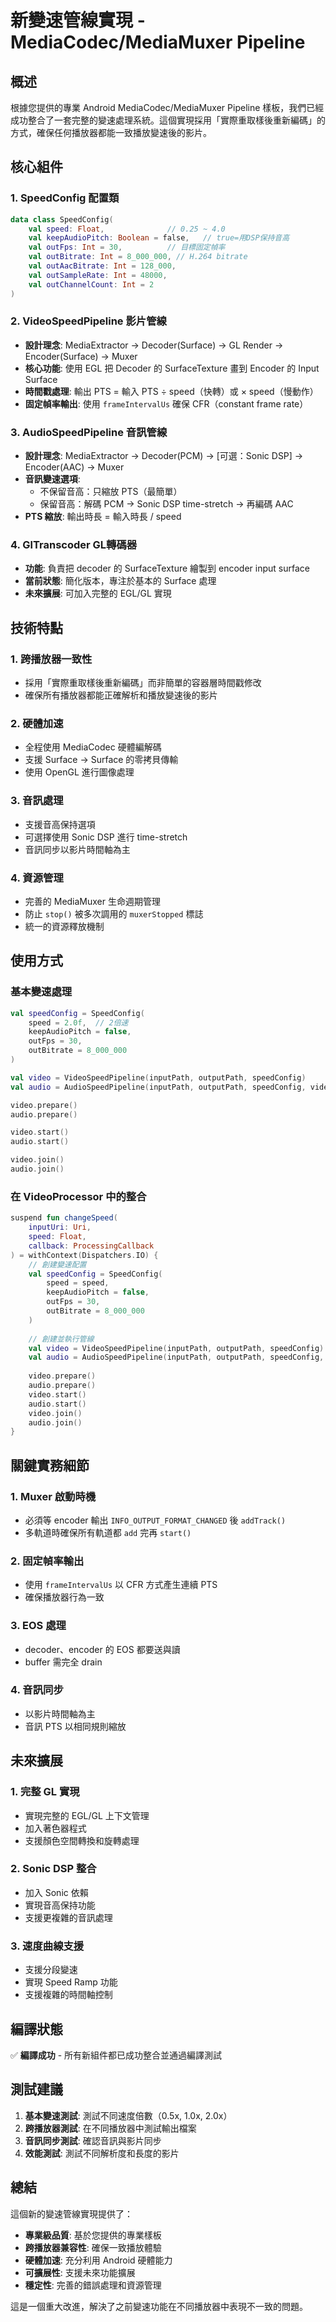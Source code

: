 # 新變速管線實現 - MediaCodec/MediaMuxer Pipeline

## 概述

根據您提供的專業 Android MediaCodec/MediaMuxer Pipeline 樣板，我們已經成功整合了一套完整的變速處理系統。這個實現採用「實際重取樣後重新編碼」的方式，確保任何播放器都能一致播放變速後的影片。

## 核心組件

### 1. SpeedConfig 配置類
```kotlin
data class SpeedConfig(
    val speed: Float,              // 0.25 ~ 4.0
    val keepAudioPitch: Boolean = false,   // true=用DSP保持音高
    val outFps: Int = 30,          // 目標固定幀率
    val outBitrate: Int = 8_000_000, // H.264 bitrate
    val outAacBitrate: Int = 128_000,
    val outSampleRate: Int = 48000,
    val outChannelCount: Int = 2
)
```

### 2. VideoSpeedPipeline 影片管線
- **設計理念**: MediaExtractor → Decoder(Surface) → GL Render → Encoder(Surface) → Muxer
- **核心功能**: 使用 EGL 把 Decoder 的 SurfaceTexture 畫到 Encoder 的 Input Surface
- **時間戳處理**: 輸出 PTS = 輸入 PTS ÷ speed（快轉）或 × speed（慢動作）
- **固定幀率輸出**: 使用 `frameIntervalUs` 確保 CFR（constant frame rate）

### 3. AudioSpeedPipeline 音訊管線
- **設計理念**: MediaExtractor → Decoder(PCM) → [可選：Sonic DSP] → Encoder(AAC) → Muxer
- **音訊變速選項**:
  - 不保留音高：只縮放 PTS（最簡單）
  - 保留音高：解碼 PCM → Sonic DSP time-stretch → 再編碼 AAC
- **PTS 縮放**: 輸出時長 = 輸入時長 / speed

### 4. GlTranscoder GL轉碼器
- **功能**: 負責把 decoder 的 SurfaceTexture 繪製到 encoder input surface
- **當前狀態**: 簡化版本，專注於基本的 Surface 處理
- **未來擴展**: 可加入完整的 EGL/GL 實現

## 技術特點

### 1. 跨播放器一致性
- 採用「實際重取樣後重新編碼」而非簡單的容器層時間戳修改
- 確保所有播放器都能正確解析和播放變速後的影片

### 2. 硬體加速
- 全程使用 MediaCodec 硬體編解碼
- 支援 Surface → Surface 的零拷貝傳輸
- 使用 OpenGL 進行圖像處理

### 3. 音訊處理
- 支援音高保持選項
- 可選擇使用 Sonic DSP 進行 time-stretch
- 音訊同步以影片時間軸為主

### 4. 資源管理
- 完善的 MediaMuxer 生命週期管理
- 防止 `stop()` 被多次調用的 `muxerStopped` 標誌
- 統一的資源釋放機制

## 使用方式

### 基本變速處理
```kotlin
val speedConfig = SpeedConfig(
    speed = 2.0f,  // 2倍速
    keepAudioPitch = false,
    outFps = 30,
    outBitrate = 8_000_000
)

val video = VideoSpeedPipeline(inputPath, outputPath, speedConfig)
val audio = AudioSpeedPipeline(inputPath, outputPath, speedConfig, video)

video.prepare()
audio.prepare()

video.start()
audio.start()

video.join()
audio.join()
```

### 在 VideoProcessor 中的整合
```kotlin
suspend fun changeSpeed(
    inputUri: Uri,
    speed: Float,
    callback: ProcessingCallback
) = withContext(Dispatchers.IO) {
    // 創建變速配置
    val speedConfig = SpeedConfig(
        speed = speed,
        keepAudioPitch = false,
        outFps = 30,
        outBitrate = 8_000_000
    )
    
    // 創建並執行管線
    val video = VideoSpeedPipeline(inputPath, outputPath, speedConfig)
    val audio = AudioSpeedPipeline(inputPath, outputPath, speedConfig, video)
    
    video.prepare()
    audio.prepare()
    video.start()
    audio.start()
    video.join()
    audio.join()
}
```

## 關鍵實務細節

### 1. Muxer 啟動時機
- 必須等 encoder 輸出 `INFO_OUTPUT_FORMAT_CHANGED` 後 `addTrack()`
- 多軌道時確保所有軌道都 `add` 完再 `start()`

### 2. 固定幀率輸出
- 使用 `frameIntervalUs` 以 CFR 方式產生連續 PTS
- 確保播放器行為一致

### 3. EOS 處理
- decoder、encoder 的 EOS 都要送與讀
- buffer 需完全 drain

### 4. 音訊同步
- 以影片時間軸為主
- 音訊 PTS 以相同規則縮放

## 未來擴展

### 1. 完整 GL 實現
- 實現完整的 EGL/GL 上下文管理
- 加入著色器程式
- 支援顏色空間轉換和旋轉處理

### 2. Sonic DSP 整合
- 加入 Sonic 依賴
- 實現音高保持功能
- 支援更複雜的音訊處理

### 3. 速度曲線支援
- 支援分段變速
- 實現 Speed Ramp 功能
- 支援複雜的時間軸控制

## 編譯狀態

✅ **編譯成功** - 所有新組件都已成功整合並通過編譯測試

## 測試建議

1. **基本變速測試**: 測試不同速度倍數（0.5x, 1.0x, 2.0x）
2. **跨播放器測試**: 在不同播放器中測試輸出檔案
3. **音訊同步測試**: 確認音訊與影片同步
4. **效能測試**: 測試不同解析度和長度的影片

## 總結

這個新的變速管線實現提供了：
- **專業級品質**: 基於您提供的專業樣板
- **跨播放器兼容性**: 確保一致播放體驗
- **硬體加速**: 充分利用 Android 硬體能力
- **可擴展性**: 支援未來功能擴展
- **穩定性**: 完善的錯誤處理和資源管理

這是一個重大改進，解決了之前變速功能在不同播放器中表現不一致的問題。
